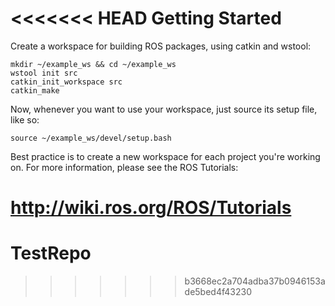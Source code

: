 <<<<<<< HEAD
Getting Started
===============

Create a workspace for building ROS packages, using catkin and wstool:

    mkdir ~/example_ws && cd ~/example_ws
    wstool init src
    catkin_init_workspace src
    catkin_make

Now, whenever you want to use your workspace, just source its setup file, like so:

    source ~/example_ws/devel/setup.bash

Best practice is to create a new workspace for each project you're working on. For
more information, please see the ROS Tutorials:

http://wiki.ros.org/ROS/Tutorials
=======
# TestRepo
>>>>>>> b3668ec2a704adba37b0946153ade5bed4f43230
